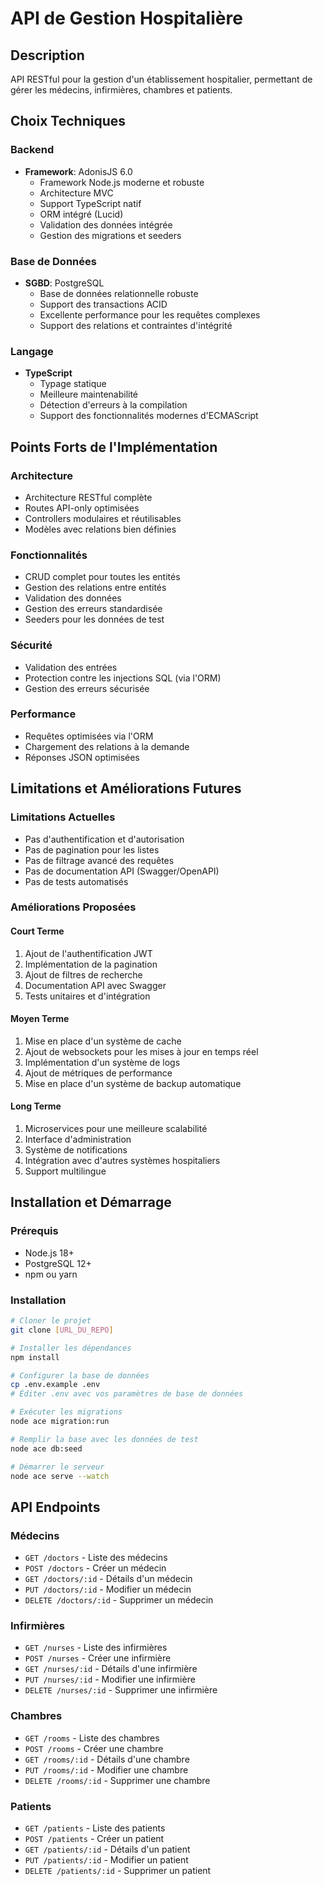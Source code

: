 # API de Gestion Hospitalière

## Description

API RESTful pour la gestion d'un établissement hospitalier, permettant de gérer les médecins, infirmières, chambres et patients.

## Choix Techniques

### Backend

- **Framework**: AdonisJS 6.0
  - Framework Node.js moderne et robuste
  - Architecture MVC
  - Support TypeScript natif
  - ORM intégré (Lucid)
  - Validation des données intégrée
  - Gestion des migrations et seeders

### Base de Données

- **SGBD**: PostgreSQL
  - Base de données relationnelle robuste
  - Support des transactions ACID
  - Excellente performance pour les requêtes complexes
  - Support des relations et contraintes d'intégrité

### Langage

- **TypeScript**
  - Typage statique
  - Meilleure maintenabilité
  - Détection d'erreurs à la compilation
  - Support des fonctionnalités modernes d'ECMAScript

## Points Forts de l'Implémentation

### Architecture

- Architecture RESTful complète
- Routes API-only optimisées
- Controllers modulaires et réutilisables
- Modèles avec relations bien définies

### Fonctionnalités

- CRUD complet pour toutes les entités
- Gestion des relations entre entités
- Validation des données
- Gestion des erreurs standardisée
- Seeders pour les données de test

### Sécurité

- Validation des entrées
- Protection contre les injections SQL (via l'ORM)
- Gestion des erreurs sécurisée

### Performance

- Requêtes optimisées via l'ORM
- Chargement des relations à la demande
- Réponses JSON optimisées

## Limitations et Améliorations Futures

### Limitations Actuelles

- Pas d'authentification et d'autorisation
- Pas de pagination pour les listes
- Pas de filtrage avancé des requêtes
- Pas de documentation API (Swagger/OpenAPI)
- Pas de tests automatisés

### Améliorations Proposées

#### Court Terme

1. Ajout de l'authentification JWT
2. Implémentation de la pagination
3. Ajout de filtres de recherche
4. Documentation API avec Swagger
5. Tests unitaires et d'intégration

#### Moyen Terme

1. Mise en place d'un système de cache
2. Ajout de websockets pour les mises à jour en temps réel
3. Implémentation d'un système de logs
4. Ajout de métriques de performance
5. Mise en place d'un système de backup automatique

#### Long Terme

1. Microservices pour une meilleure scalabilité
2. Interface d'administration
3. Système de notifications
4. Intégration avec d'autres systèmes hospitaliers
5. Support multilingue

## Installation et Démarrage

### Prérequis

- Node.js 18+
- PostgreSQL 12+
- npm ou yarn

### Installation

```bash
# Cloner le projet
git clone [URL_DU_REPO]

# Installer les dépendances
npm install

# Configurer la base de données
cp .env.example .env
# Éditer .env avec vos paramètres de base de données

# Exécuter les migrations
node ace migration:run

# Remplir la base avec les données de test
node ace db:seed

# Démarrer le serveur
node ace serve --watch
```

## API Endpoints

### Médecins

- `GET /doctors` - Liste des médecins
- `POST /doctors` - Créer un médecin
- `GET /doctors/:id` - Détails d'un médecin
- `PUT /doctors/:id` - Modifier un médecin
- `DELETE /doctors/:id` - Supprimer un médecin

### Infirmières

- `GET /nurses` - Liste des infirmières
- `POST /nurses` - Créer une infirmière
- `GET /nurses/:id` - Détails d'une infirmière
- `PUT /nurses/:id` - Modifier une infirmière
- `DELETE /nurses/:id` - Supprimer une infirmière

### Chambres

- `GET /rooms` - Liste des chambres
- `POST /rooms` - Créer une chambre
- `GET /rooms/:id` - Détails d'une chambre
- `PUT /rooms/:id` - Modifier une chambre
- `DELETE /rooms/:id` - Supprimer une chambre

### Patients

- `GET /patients` - Liste des patients
- `POST /patients` - Créer un patient
- `GET /patients/:id` - Détails d'un patient
- `PUT /patients/:id` - Modifier un patient
- `DELETE /patients/:id` - Supprimer un patient
